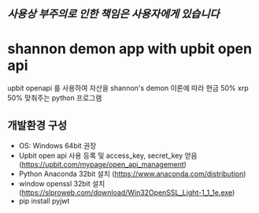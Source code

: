 ## *사용상 부주의로 인한 책임은 사용자에게 있습니다*

# shannon demon app with upbit open api 
upbit openapi 를 사용하여 자산을 shannon's demon 이론에 따라 현금 50% xrp 50% 맞춰주는 python 프로그램

## 개발환경 구성 
- OS: Windows 64bit 권장
- Upbit open api 사용 등록 및 access_key, secret_key 얻음 (https://upbit.com/mypage/open_api_management)
- Python Anaconda 32bit 설치 (https://www.anaconda.com/distribution)
- window openssl 32bit 설치 (https://slproweb.com/download/Win32OpenSSL_Light-1_1_1e.exe)
- pip install pyjwt 
